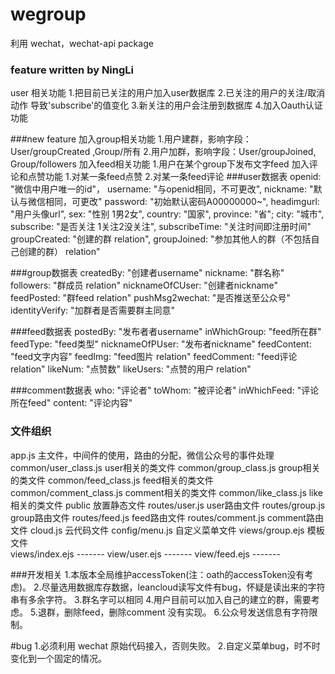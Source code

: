 # wegroup
利用 wechat，wechat-api package
### feature       written by NingLi
user 相关功能 
1.把目前已关注的用户加入user数据库
2.已关注的用户的关注/取消动作 导致'subscribe'的值变化
3.新关注的用户会注册到数据库
4.加入Oauth认证功能

###new feature
加入group相关功能
1.用户建群，影响字段：User/groupCreated ,Group/所有
2.用户加群，影响字段：User/groupJoined, Group/followers
加入feed相关功能
1.用户在某个group下发布文字feed
加入评论和点赞功能
1.对某一条feed点赞
2.对某一条feed评论
###user数据表
openid: "微信中用户唯一的id"，
username: "与openid相同，不可更改",
nickname: "默认与微信相同，可更改"
password: "初始默认密码A00000000~",
headimgurl: "用户头像url",
sex: "性别 1男2女",
country: "国家",
province: "省";
city: "城市",
subscribe: "是否关注 1关注2没关注",
subscribeTime: "关注时间即注册时间"
groupCreated: "创建的群 relation",
groupJoined: "参加其他人的群（不包括自己创建的群） relation"

###group数据表
createdBy: "创建者username"
nickname:  "群名称"
followers:  "群成员 relation"
nicknameOfCUser: "创建者nickname"
feedPosted: "群feed relation"
pushMsg2wechat: "是否推送至公众号"
identityVerify: "加群者是否需要群主同意" 

###feed数据表
postedBy: "发布者者username"
inWhichGroup:  "feed所在群"
feedType:  "feed类型"
nicknameOfPUser: "发布者nickname"
feedContent: "feed文字内容"
feedImg: "feed图片 relation"
feedComment: "feed评论 relation"
likeNum:  "点赞数"
likeUsers: "点赞的用户 relation"

###comment数据表
who:	"评论者"
toWhom: "被评论者"
inWhichFeed: "评论所在feed"
content: "评论内容"

### 文件组织
app.js			主文件，中间件的使用，路由的分配，微信公众号的事件处理
common/user_class.js    user相关的类文件
common/group_class.js   group相关的类文件
common/feed_class.js    feed相关的类文件
common/comment_class.js comment相关的类文件
common/like_class.js    like相关的类文件
public			放置静态文件
routes/user.js		user路由文件
routes/group.js		group路由文件
routes/feed.js          feed路由文件
routes/comment.js       comment路由文件
cloud.js		云代码文件
config/menu.js		自定义菜单文件
views/group.ejs		模板文件		
views/index.ejs		-------
view/user.ejs		-------
view/feed.ejs           -------

###开发相关
1.本版本全局维护accessToken(注：oath的accessToken没有考虑)。
2.尽量选用数据库存数据，leancloud读写文件有bug，怀疑是读出来的字符串有多余字符。
3.群名字可以相同
4.用户目前可以加入自己的建立的群，需要考虑。
5.退群，删除feed，删除comment 没有实现。
6.公众号发送信息有字符限制。


#bug
1.必须利用 wechat 原始代码接入，否则失败。
2.自定义菜单bug，时不时变化到一个固定的情况。
